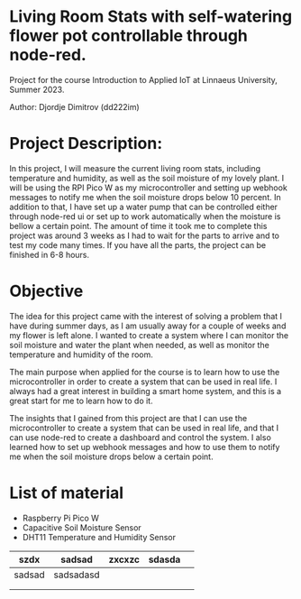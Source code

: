 # Living Room Stats with self-watering flower pot controllable through node-red.
Project for the course Introduction to Applied IoT at Linnaeus University, Summer 2023.

Author: Djordje Dimitrov (dd222im)

# Project Description:

In this project, I will measure the current living room stats, including temperature and humidity, as well as the soil moisture of my lovely plant. I will be using the RPI Pico W as my microcontroller and setting up webhook messages to notify me when the soil moisture drops below 10 percent. In addition to that, I have set up a water pump that can be controlled either through node-red ui or set up to work automatically when the moisture is bellow a certain point.
The amount of time it took me to complete this project was around 3 weeks as I had to wait for the parts to arrive and to test my code many times. If you have all the parts, the project can be finished in 6-8 hours.

# Objective

The idea for this project came with the interest of solving a problem that I have during summer days, as I am usually away for a couple of weeks and my flower is left alone.
I wanted to create a system where I can monitor the soil moisture and water the plant when needed, as well as monitor the temperature and humidity of the room. 

The main purpose when applied for the course is to learn how to use the microcontroller in order to create a system that can be used in real life. I always had a great interest in building a smart home system, and this is a great start for me to learn how to do it.

The insights that I gained from this project are that I can use the microcontroller to create a system that can be used in real life, and that I can use node-red to create a dashboard and control the system. I also learned how to set up webhook messages and how to use them to notify me when the soil moisture drops below a certain point.

# List of material

- Raspberry Pi Pico W
- Capacitive Soil Moisture Sensor
- DHT11 Temperature and Humidity Sensor

|  szdx |  sadsad | zxcxzc  | sdasda  |   |
|---|---|---|---|---|
|  sadsad |   sadsadasd|   |   |   |
|   |   |   |   |   |
|   |   |   |   |   |
